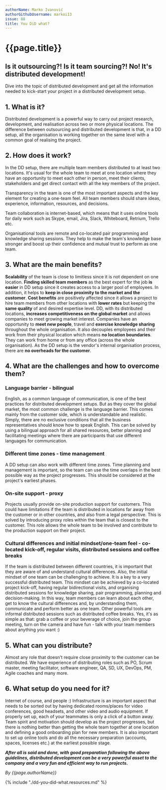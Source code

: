 ```yaml
---
authorName: Marko Ivanović
authorGithubUsername: markoi13
issue: 88
title: You DiD what?
---
```


# {{page.title}}

## Is it outsourcing?! Is it team sourcing?! No! It's distributed development!

Dive into the topic of distributed development and get all the information needed to kick-start your project in a distributed development setup.

## 1. What is it?
Distributed development is a powerful way to carry out project research, development, and realisation across two or more physical locations. The difference between outsourcing and distributed development is that, in a DD setup, all the organisation is working together on the same level with a common goal of realising the project.

## 2. How does it work?
In the DD setup, there are multiple team members distributed to at least two locations. It's usual for the whole team to meet at one location where they have an opportunity to meet each other in person, meet their clients, stakeholders and get direct contact with all the key members of the project.

Transparency in the team is one of the most important aspects and the key element for creating a one-team feel. All team members should share ideas, experience, information, resources, and decisions.

Team collaboration is internet-based, which means that it uses online tools for daily work such as Skype, email, Jira, Slack, Whiteboard, Retrium, Trello etc.

Organisational tools are remote and co-located pair programming and knowledge sharing sessions. They help to make the team's knowledge base stronger and boost up their confidence and mutual trust to perform as one team.

## 3. What are the main benefits?
**Scalability** of the team is close to limitless since it is not dependent on one location. **Finding skilled team members** as the best expert for the job **is easier** in DD setup since it creates access to a larger pool of employees. In addition, it helps to **keep in close proximity to the market and the customer**. **Cost benefits** are positively affected since it allows a project to hire team members from other locations with **lower rates** but keeping the **same quality** of and desired expertise level.
DD, with its distributed locations, **increases competitiveness on the global market** and allows companies to meet growing market interest. Companies have an opportunity to **meet new people**, travel and **exercise knowledge sharing** throughout the whole organisation.
It also decouples employees and their work from their physical location which means **no location boundaries**. They can work from home or from any office (across the whole organisation).
As the DD setup is the vendor's internal organisation process, there are **no overheads for the customer**.

## 4. What are the challenges and how to overcome them?
### Language barrier - bilingual
English, as a common language of communication, is one of the best practices for distributed development setups. But as they cover the global market, the most common challenge is the language barrier. This comes mainly from the customer side, which is understandable and realistic. Simply, there are no exclusive conditions that all the business representatives should know how to speak English. This can be solved by using a bilingual approach for all shared resources, better planning and facilitating meetings where there are participants that use different languages for communication.

### Different time zones - time management
A DD setup can also work with different time zones. Time planning and management is important, so the team can use the time overlaps in the best possible way as the project progresses. This should be considered at the project's earliest phases.

### On-site support - proxy
Projects usually provide on-site production support for customers. This could have limitations if the team is distributed in locations far away from the customer or in other countries, and also from a legal perspective. This is solved by introducing proxy roles within the team that is closest to the customer. This role allows the whole team to be involved and contribute to the production support on their project.

### Cultural differences and initial mindset/one-team feel - co-located kick-off, regular visits, distributed sessions and coffee breaks
If the team is distributed between different countries, it is important that they are aware of and understand cultural differences. Also, the initial mindset of one team can be challenging to achieve. It is a key to a very successful distributed team. This mindset can be achieved by a co-located project kick-off, having regular bidirectional visits, and organising distributed sessions for knowledge sharing, pair programming, planning and decision-making. In this way, team members can learn about each other, get to know the cultural differences and, by understanding them, communicate and perform better as one team.
Other powerful tools are informal distributed sessions such as distributed coffee breaks. Yes, it's as simple as that: grab a coffee or your beverage of choice, join the group meeting, turn on the camera and have fun - talk with your team members about anything you want :)

## 5. What can you distribute?
Almost any role that doesn't require close proximity to the customer can be distributed. We have experience of distributing roles such as PO, Scrum master, meeting facilitator, software engineer, QA, SD, UX, DevOps, PM, Agile coaches and many more.

## 6. What setup do you need for it?
Internet of course, and people :)
Infrastructure is an important aspect that needs to be sorted out by having dedicated rooms/places for video conferences, good headsets, and other video and audio equipment. If properly set up, each of your teammates is only a click of a button away.
Team spirit and motivation should develop as the project progresses, but there is nothing better than getting the whole team together at one location and defining a good onboarding plan for new members. It is also important to set up online tools and do all the necessary preparation (accounts, spaces, licenses etc.) at the earliest possible stage.

**_After all is said and done, with good preparation following the above guidelines, distributed development can be a very powerful asset to the company and a very fun and efficient way to run projects._**

*By {{page.authorName}}*


{% include "./dd-you-did-what.resources.md" %}